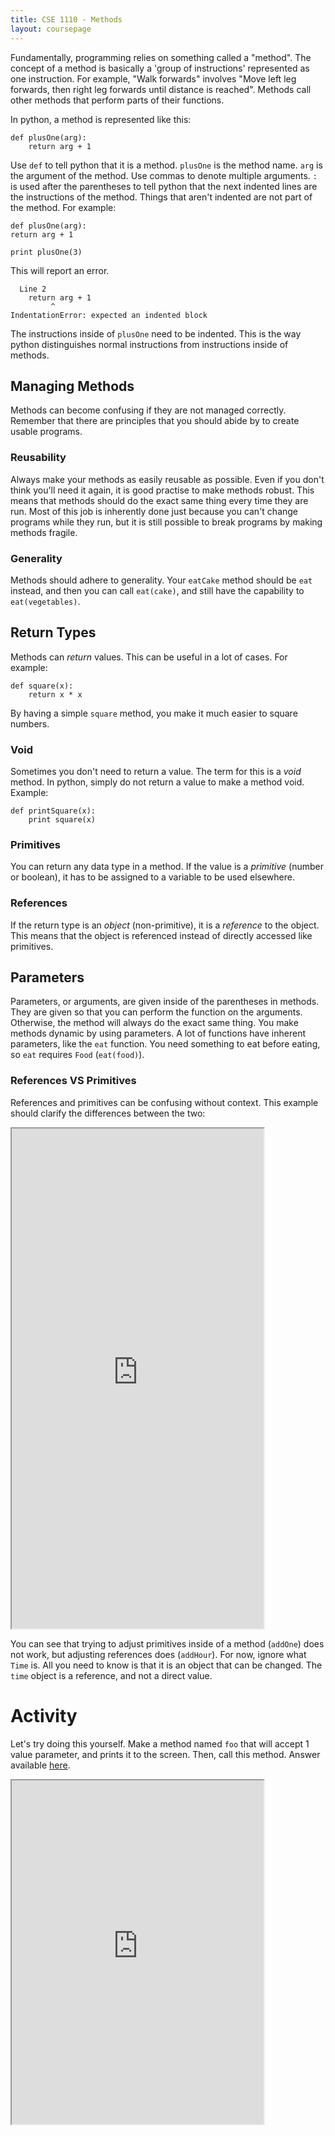 ```yaml
---
title: CSE 1110 - Methods
layout: coursepage
---
```


Fundamentally, programming relies on something called a "method". The concept of a method is basically a 'group of instructions' represented as one instruction. For example, "Walk forwards" involves "Move left leg forwards, then right leg forwards until distance is reached". Methods call other methods that perform parts of their functions.

In python, a method is represented like this:

    def plusOne(arg):
        return arg + 1

Use `def` to tell python that it is a method. `plusOne` is the method name. `arg` is the argument of the method. Use commas to denote multiple arguments. `:` is used after the parentheses to tell python that the next indented lines are the instructions of the method. Things that aren't indented are not part of the method. For example:

    def plusOne(arg):
    return arg + 1

    print plusOne(3)
    
This will report an error.

      Line 2
        return arg + 1
             ^
    IndentationError: expected an indented block
    
The instructions inside of `plusOne` need to be indented. This is the way python distinguishes normal instructions from instructions inside of methods.

## Managing Methods
Methods can become confusing if they are not managed correctly. Remember that there are principles that you should abide by to create usable programs.

### Reusability
Always make your methods as easily reusable as possible. Even if you don't think you'll need it again, it is good practise to make methods robust. This means that methods should do the exact same thing every time they are run. Most of this job is inherently done just because you can't change programs while they run, but it is still possible to break programs by making methods fragile.

### Generality
Methods should adhere to generality. Your `eatCake` method should be `eat` instead, and then you can call `eat(cake)`, and still have the capability to `eat(vegetables)`.

## Return Types
Methods can *return* values. This can be useful in a lot of cases. For example:

    def square(x):
        return x * x
        
By having a simple `square` method, you make it much easier to square numbers.

### Void
Sometimes you don't need to return a value. The term for this is a *void* method. In python, simply do not return a value to make a method void. Example:

    def printSquare(x):
        print square(x)

### Primitives
You can return any data type in a method. If the value is a *primitive* (number or boolean), it has to be assigned to a variable to be used elsewhere.

### References
If the return type is an *object* (non-primitive), it is a *reference* to the object. This means that the object is referenced instead of directly accessed like primitives.

## Parameters
Parameters, or arguments, are given inside of the parentheses in methods. They are given so that you can perform the function on the arguments. Otherwise, the method will always do the exact same thing. You make methods dynamic by using parameters. A lot of functions have inherent parameters, like the `eat` function. You need something to eat before eating, so `eat` requires `Food` (`eat(food)`).

### References VS Primitives
References and primitives can be confusing without context. This example should clarify the differences between the two:

<iframe src="http://frc-west.codepad.org/QLguiL9c" style="width: 80%; height: 800px"></iframe>

You can see that trying to adjust primitives inside of a method (`addOne`) does not work, but adjusting references does (`addHour`). For now, ignore what `Time` is. All you need to know is that it is an object that can be changed. The `time` object is a reference, and not a direct value.

# Activity
Let's try doing this yourself. Make a method named `foo` that will accept 1 value parameter, and prints it to the screen. Then, call this method. Answer available [here](http://frc-west.codepad.org/nQbx5cIW).

<iframe src="http://frc-west.codepad.org/" style="width: 80%; height: 550px"></iframe>

